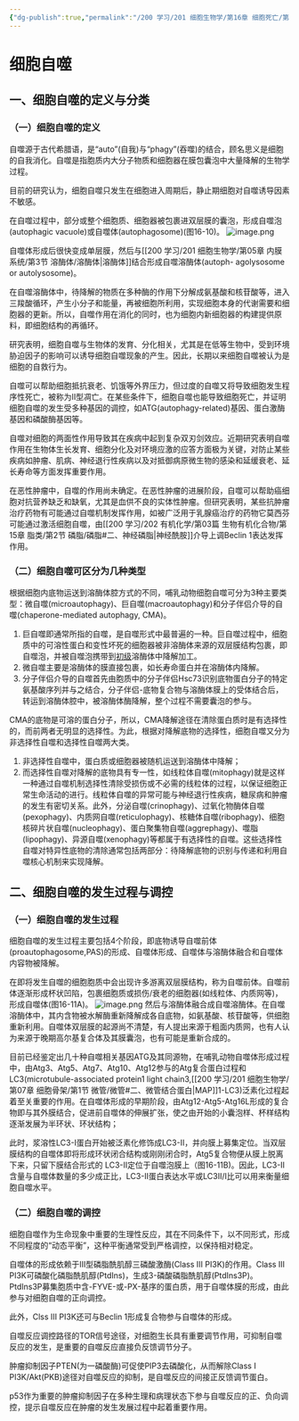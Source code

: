 ```yaml
---
{"dg-publish":true,"permalink":"/200 学习/201 细胞生物学/第16章 细胞死亡/第3节 细胞自噬/细胞自噬/","title":"细胞自噬","created":"2024-01-29T13:52:43.458+08:00","updated":"2024-02-01T15:57:25.675+08:00"}
---
```


# 细胞自噬
## 一、细胞自噬的定义与分类
### （一）细胞自噬的定义
自噬源于古代希腊语，是“auto”(自我)与“phagy”(吞噬)的结合，顾名思义是细胞的自我消化。自噬是指胞质内大分子物质和细胞器在膜包囊泡中大量降解的生物学过程。

目前的研究认为，细胞自噬只发生在细胞进入周期后，静止期细胞对自噬诱导因素不敏感。

在自噬过程中，部分或整个细胞质、细胞器被包裹进双层膜的囊泡，形成自噬泡(autophagic vacuole)或自噬体(autophagosome)(图16-10)。
![image.png](https://cdn.jsdelivr.net/gh/Dolan-Lance/Image-Jiang/202401291451201.jpg)

自噬体形成后很快变成单层膜，然后与[[200 学习/201 细胞生物学/第05章 内膜系统/第3节 溶酶体/溶酶体\|溶酶体]]结合形成自噬溶酶体(autoph- agolysosome or autolysosome)。

在自噬溶酶体中，待降解的物质在多种酶的作用下分解成氨基酸和核苷酸等，进入三羧酸循环，产生小分子和能量，再被细胞所利用，实现细胞本身的代谢需要和细胞器的更新。所以，自噬作用在消化的同时，也为细胞内新细胞器的构建提供原料，即细胞结构的再循环。

研究表明，细胞自噬与生物体的发育、分化相关，尤其是在低等生物中，受到环境胁迫因子的影响可以诱导细胞自噬现象的产生。因此，长期以来细胞自噬被认为是细胞的自救行为。

自噬可以帮助细胞抵抗衰老、饥饿等外界压力，但过度的自噬又将导致细胞发生程序性死亡，被称为Ⅱ型凋亡。在某些条件下，细胞自噬也能导致细胞死亡，并证明细胞自噬的发生受多种基因的调控，如ATG(autophagy-related)基因、蛋白激酶基因和磷酸酶基因等。

自噬对细胞的两面性作用导致其在疾病中起到复杂双刃剑效应。近期研究表明自噬作用在生物体生长发育、细胞分化及对环境应激的应答方面极为关键，对防止某些疾病如肿瘤、肌病、神经退行性疾病以及对抵御病原微生物的感染和延缓衰老、延长寿命等方面发挥重要作用。

在恶性肿瘤中，自噬的作用尚未确定。在恶性肿瘤的进展阶段，自噬可以帮助癌细胞对抗营养缺乏和缺氧，尤其是血供不良的实体性肿瘤。但研究表明，某些抗肿瘤治疗药物有可能通过自噬机制发挥作用，如被广泛用于乳腺癌治疗的药物它莫西芬可能通过激活细胞自噬，由[[200 学习/202 有机化学/第03篇 生物有机化合物/第15章 脂类/第2节 磷脂/磷脂#二、神经磷脂\|神经酰胺]]介导上调Beclin 1表达发挥作用。
### （二）细胞自噬可区分为几种类型
根据细胞内底物运送到溶酶体腔方式的不同，哺乳动物细胞自噬可分为3种主要类型：微自噬(microautophagy)、巨自噬(macroautophagy)和分子伴侣介导的自噬(chaperone-mediated autophagy, CMA)。
1. 巨自噬即通常所指的自噬，是自噬形式中最普遍的一种。巨自噬过程中，细胞质中的可溶性蛋白和变性坏死的细胞器被非溶酶体来源的双层膜结构包裹，即自噬泡，并被自噬泡携带到<u>初级</u>溶酶体中降解加工。
2. 微自噬主要是溶酶体的膜直接包裹，如长寿命蛋白并在溶酶体内降解。
3. 分子伴侣介导的自噬首先由胞质中的分子伴侣Hsc73识别底物蛋白分子的特定氨基酸序列并与之结合，分子伴侣-底物复合物与溶酶体膜上的受体结合后，转运到溶酶体腔中，被溶酶体酶降解，整个过程不需要囊泡的参与。

CMA的底物是可溶的蛋白分子，所以，CMA降解途径在清除蛋白质时是有选择性的，而前两者无明显的选择性。为此，根据对降解底物的选择性，细胞自噬又分为非选择性自噬和选择性自噬两大类。
1. 非选择性自噬中，蛋白质或细胞器被随机运送到溶酶体中降解；
2. 而选择性自噬对降解的底物具有专一性，如线粒体自噬(mitophagy)就是这样一种通过自噬机制选择性清除受损伤或不必需的线粒体的过程，以保证细胞正常生命活动的进行。线粒体自噬的异常可能与神经退行性疾病，糖尿病和肿瘤的发生有密切关系。此外，分泌自噬(crinophagy)、过氧化物酶体自噬(pexophagy)、内质网自噬(reticulophagy)、核糖体自噬(ribophagy)、细胞核碎片状自噬(nucleophagy)、蛋白聚集物自噬(aggrephagy)、噬脂(lipophagy)、异源自噬(xenophagy)等都属于有选择性的自噬。这些选择性自噬对特异性底物的清除通常包括两部分：待降解底物的识别与传递和利用自噬核心机制来实现降解。
## 二、细胞自噬的发生过程与调控
### （一）细胞自噬的发生过程
细胞自噬的发生过程主要包括4个阶段，即底物诱导自噬前体(proautophagosome,PAS)的形成、自噬体形成、自噬体与溶酶体融合和自噬体内容物被降解。

在即将发生自噬的细胞胞质中会出现许多游离双层膜结构，称为自噬前体。自噬前体逐渐形成杯状凹陷，包裹细胞质或损伤/衰老的细胞器(如线粒体、内质网等)，形成自噬体(图16-11A)。
![image.png](https://cdn.jsdelivr.net/gh/Dolan-Lance/Image-Jiang/202401291452936.jpg)
然后与溶酶体融合成自噬溶酶体。在自噬溶酶体中，其内含物被水解酶重新降解成各自底物，如氨基酸、核苷酸等，供细胞重新利用。自噬体双层膜的起源尚不清楚，有人提出来源于粗面内质网，也有人认为来源于晚期高尔基复合体及其膜囊泡，也有可能是重新合成的。

目前已经鉴定出几十种自噬相关基因ATG及其同源物，在哺乳动物自噬体形成过程中，由Atg3、Atg5、Atg7、Atg10、Atg12参与的Atg复合蛋白过程和LC3(microtubule-associated protein1 light chain3,[[200 学习/201 细胞生物学/第07章 细胞骨架/第1节 微管/微管#二、微管结合蛋白\|MAP]]1-LC3)泛素化过程起着至关重要的作用。在自噬体形成的早期阶段，由Atg12-Atg5-Atg16L形成的复合物即与其外膜结合，促进前自噬体的伸展扩张，使之由开始的小囊泡样、杯样结构逐渐发展为半环状、环状结构；

此时，浆溶性LC3-Ⅰ蛋白开始被泛素化修饰成LC3-Ⅱ，并向膜上募集定位。当双层膜结构的自噬体即将形成环状闭合结构或刚刚闭合时，Atg5复合物便从膜上脱离下来，只留下膜结合形式的 LC3-Ⅱ定位于自噬泡膜上（图16-11B)。因此，LC3-Ⅱ含量与自噬体数量的多少成正比，LC3-Ⅱ蛋白表达水平或LC3Ⅱ/I比可以用来衡量细胞自噬水平。
### （二）细胞自噬的调控
细胞自噬作为生命现象中重要的生理性反应，其在不同条件下，以不同形式，形成不同程度的“动态平衡”，这种平衡通常受到严格调控，以保持相对稳定。

自噬体的形成依赖于Ⅲ型磷脂酰肌醇三磷酸激酶(Class Ⅲ PI3K)的作用。Class Ⅲ PI3K可磷酸化磷脂酰肌醇(PtdIns)，生成3-磷酸磷脂酰肌醇(PtdIns3P)。PtdIns3P募集胞质中含-FYVE-或-PX-基序的蛋白质，用于自噬体膜的形成，由此参与对细胞自噬的正向调控。

此外，Clss Ⅲ PI3K还可与Beclin 1形成复合物参与自噬体的形成。

自噬反应调控路径的TOR信号途径，对细胞生长具有重要调节作用，可抑制自噬反应的发生，是重要的自噬反应直接负反馈调节分子。

肿瘤抑制因子PTEN(为一磷酸酶)可促使PIP3去磷酸化，从而解除Class I PI3K/Akt(PKB)途径对自噬反应的抑制，是自噬反应的间接正反馈调节蛋白。

p53作为重要的肿瘤抑制因子在多种生理和病理状态下参与自噬反应的正、负向调控，提示自噬反应在肿瘤的发生发展过程中起着重要作用。


